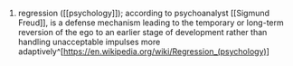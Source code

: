 1. regression ([[psychology]]); according to psychoanalyst [[Sigmund Freud]], is a defense mechanism leading to the temporary or long-term reversion of the ego to an earlier stage of development rather than handling unacceptable impulses more adaptively^[https://en.wikipedia.org/wiki/Regression_(psychology)]